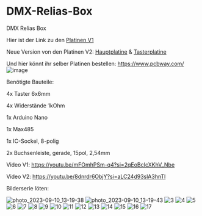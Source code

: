 # DMX-Relias-Box
DMX Relias Box

Hier ist der Link zu den [Platinen V1](https://www.pcbway.com/project/shareproject/DMX_Relias_Box_8fac3e5b.html)

Neue Version von den Platinen V2: [Hauptplatine](https://www.pcbway.com/project/shareproject/DMX_Relias_Box_V2_Hauptplatine_bb684132.html) & [Tasterplatine](https://www.pcbway.com/project/shareproject/DMX_Relias_Box_V2_Tasterplatine_1937a8f5.html)

Und hier könnt ihr selber Platinen bestellen: https://www.pcbway.com/
![image](https://github.com/18-Sunil-18/DMX-Relias-Box/assets/70856050/1870a818-791c-4230-a368-918b2b084c34)



Benötigte Bauteile:

4x Taster 6x6mm

4x Widerstände 1kOhm

1x Arduino Nano

1x Max485

1x IC-Sockel, 8-polig

2x Buchsenleiste, gerade, 15pol, 2,54mm

Video V1: https://youtu.be/mFOmhPSm-q4?si=2qEoBcIcXKhV_Nbe

Video V2: https://youtu.be/8dnrdr6ObjY?si=aLC24d93slA3hnTl



Bilderserie löten:

![photo_2023-09-10_13-19-38](https://github.com/18-Sunil-18/DMX-Relias-Box/assets/70856050/7169eec6-84a3-4750-9896-1f4e7fee9bf6)
![photo_2023-09-10_13-19-43](https://github.com/18-Sunil-18/DMX-Relias-Box/assets/70856050/319099a2-011c-44a9-87ff-d419ac746d87)
![3](https://github.com/18-Sunil-18/DMX-Relias-Box/assets/70856050/1c4dae35-0d8d-46e8-8a3d-e5501efb7cfb)
![4](https://github.com/18-Sunil-18/DMX-Relias-Box/assets/70856050/bf3b0cb6-eb08-41c5-8a84-3191a67ecdce)
![5](https://github.com/18-Sunil-18/DMX-Relias-Box/assets/70856050/70bf3711-809d-4cbe-9b10-cfef99756ff7)
![6](https://github.com/18-Sunil-18/DMX-Relias-Box/assets/70856050/e3126d82-07b7-43cb-aa9a-eea92ad2aaf1)
![7](https://github.com/18-Sunil-18/DMX-Relias-Box/assets/70856050/ed1dfe82-a77c-486a-aba6-fee41a8eb24d)
![8](https://github.com/18-Sunil-18/DMX-Relias-Box/assets/70856050/24409f8c-013d-4a65-bce3-34199d549183)
![9](https://github.com/18-Sunil-18/DMX-Relias-Box/assets/70856050/0fc4f394-f065-46b1-b95e-908fb37235e6)
![10](https://github.com/18-Sunil-18/DMX-Relias-Box/assets/70856050/0fb14b10-15a8-4772-b23d-64c1066f9bfb)
![11](https://github.com/18-Sunil-18/DMX-Relias-Box/assets/70856050/2214f407-8e7a-45f2-a2f1-7f67ea64bcd5)
![12](https://github.com/18-Sunil-18/DMX-Relias-Box/assets/70856050/8887ac82-98e2-48d9-acd3-2ed98bbee391)
![13](https://github.com/18-Sunil-18/DMX-Relias-Box/assets/70856050/0f29b493-6647-43e0-8051-fad1c25dc76e)
![14](https://github.com/18-Sunil-18/DMX-Relias-Box/assets/70856050/2ea700e4-54c5-49dd-94ac-99487e185d3e)
![15](https://github.com/18-Sunil-18/DMX-Relias-Box/assets/70856050/c2b05f6a-25f3-4278-a8f2-2a500e84140f)
![16](https://github.com/18-Sunil-18/DMX-Relias-Box/assets/70856050/8a9eece1-a9b5-41bd-978c-2569383e416f)
![17](https://github.com/18-Sunil-18/DMX-Relias-Box/assets/70856050/393e7d7c-ffcb-4e49-b1dd-5f0381e34a70)
